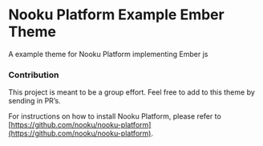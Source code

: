 Nooku Platform Example Ember Theme
==================================

A example theme for Nooku Platform implementing Ember js

### Contribution
This project is meant to be a group effort. Feel free to add to this theme by sending in PR’s.

For instructions on how to install Nooku Platform, please refer to [https://github.com/nooku/nooku-platform](https://github.com/nooku/nooku-platform).
